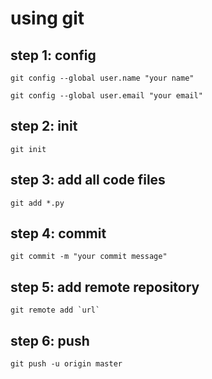 # using git 
## step 1: config
```
git config --global user.name "your name"
```
```
git config --global user.email "your email"
```

## step 2: init
```
git init
```

## step 3: add all code files
```
git add *.py
```

## step 4: commit
```
git commit -m "your commit message"
```

## step 5: add remote repository
```
git remote add `url`
```

## step 6: push
```
git push -u origin master
```